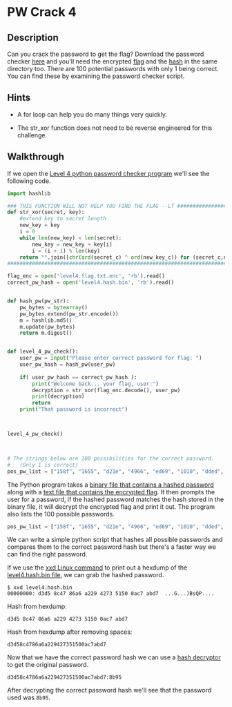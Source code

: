 # PW Crack 4

## Description

Can you crack the password to get the flag? Download the password checker [here](https://artifacts.picoctf.net/c/20/level4.py "PicoCTF link to download PW Crack level 4 password checker program") and you'll need the encrypted [flag](https://artifacts.picoctf.net/c/20/level4.flag.txt.enc "PicoCTF link to download PW Crack level 4 encrypted flag text file") and the [hash](https://artifacts.picoctf.net/c/20/level4.hash.bin "PicoCTF link to download PW Crack level 4 hash binary file") in the same directory too. There are 100 potential passwords with only 1 being correct. You can find these by examining the password checker script.

## Hints

* A for loop can help you do many things very quickly.

* The str_xor function does not need to be reverse engineered for this challenge.

## Walkthrough

If we open the [Level 4 python password checker program](./level4.py "Level 4 python password checker program") we'll see the following code.

```python
import hashlib

### THIS FUNCTION WILL NOT HELP YOU FIND THE FLAG --LT ########################
def str_xor(secret, key):
    #extend key to secret length
    new_key = key
    i = 0
    while len(new_key) < len(secret):
        new_key = new_key + key[i]
        i = (i + 1) % len(key)        
    return "".join([chr(ord(secret_c) ^ ord(new_key_c)) for (secret_c,new_key_c) in zip(secret,new_key)])
###############################################################################

flag_enc = open('level4.flag.txt.enc', 'rb').read()
correct_pw_hash = open('level4.hash.bin', 'rb').read()


def hash_pw(pw_str):
    pw_bytes = bytearray()
    pw_bytes.extend(pw_str.encode())
    m = hashlib.md5()
    m.update(pw_bytes)
    return m.digest()


def level_4_pw_check():
    user_pw = input("Please enter correct password for flag: ")
    user_pw_hash = hash_pw(user_pw)
    
    if( user_pw_hash == correct_pw_hash ):
        print("Welcome back... your flag, user:")
        decryption = str_xor(flag_enc.decode(), user_pw)
        print(decryption)
        return
    print("That password is incorrect")



level_4_pw_check()



# The strings below are 100 possibilities for the correct password. 
#   (Only 1 is correct)
pos_pw_list = ["158f", "1655", "d21e", "4966", "ed69", "1010", "dded", "844c", "40ab", "a948", "156c", "ab7f", "4a5f", "e38c", "ba12", "f7fd", "d780", "4f4d", "5ba1", "96c5", "55b9", "8a67", "d32b", "aa7a", "514b", "e4e1", "1230", "cd19", "d6dd", "b01f", "fd2f", "7587", "86c2", "d7b8", "55a2", "b77c", "7ffe", "4420", "e0ee", "d8fb", "d748", "b0fe", "2a37", "a638", "52db", "51b7", "5526", "40ed", "5356", "6ad4", "2ddd", "177d", "84ae", "cf88", "97a3", "17ad", "7124", "eff2", "e373", "c974", "7689", "b8b2", "e899", "d042", "47d9", "cca9", "ab2a", "de77", "4654", "9ecb", "ab6e", "bb8e", "b76b", "d661", "63f8", "7095", "567e", "b837", "2b80", "ad4f", "c514", "ffa4", "fc37", "7254", "b48b", "d38b", "a02b", "ec6c", "eacc", "8b70", "b03e", "1b36", "81ff", "77e4", "dbe6", "59d9", "fd6a", "5653", "8b95", "d0e5"]

```

The Python program takes a [binary file that contains a hashed password](./level4.hash.bin "Level 4 hash binary file") along with a [text file that contains the encrypted flag](./level4.flag.txt.enc "Level 4 encoded flag text file file"). It then prompts the user for a password, if the hashed password matches the hash stored in the binary file, it will decrypt the encrypted flag and print it out. The program also lists the 100 possible passwords.

```python
pos_pw_list = ["158f", "1655", "d21e", "4966", "ed69", "1010", "dded", "844c", "40ab", "a948", "156c", "ab7f", "4a5f", "e38c", "ba12", "f7fd", "d780", "4f4d", "5ba1", "96c5", "55b9", "8a67", "d32b", "aa7a", "514b", "e4e1", "1230", "cd19", "d6dd", "b01f", "fd2f", "7587", "86c2", "d7b8", "55a2", "b77c", "7ffe", "4420", "e0ee", "d8fb", "d748", "b0fe", "2a37", "a638", "52db", "51b7", "5526", "40ed", "5356", "6ad4", "2ddd", "177d", "84ae", "cf88", "97a3", "17ad", "7124", "eff2", "e373", "c974", "7689", "b8b2", "e899", "d042", "47d9", "cca9", "ab2a", "de77", "4654", "9ecb", "ab6e", "bb8e", "b76b", "d661", "63f8", "7095", "567e", "b837", "2b80", "ad4f", "c514", "ffa4", "fc37", "7254", "b48b", "d38b", "a02b", "ec6c", "eacc", "8b70", "b03e", "1b36", "81ff", "77e4", "dbe6", "59d9", "fd6a", "5653", "8b95", "d0e5"]
```

We can write a simple python script that hashes all possible passwords and compares them to the correct password hash but there's a faster way we can find the right password.

If we use the [xxd Linux command](https://www.geeksforgeeks.org/xxd-command-in-linux/ "Geeks For Geeks article on xxd Linux command") to print out a hexdump of the [level4.hash.bin file](./level4.hash.bin "Level 4 hash binary file"), we can grab the hashed password.

```
$ xxd level4.hash.bin
00000000: d3d5 8c47 86a6 a229 4273 5150 0ac7 abd7  ...G...)BsQP....
```

Hash from hexdump:

```d3d5 8c47 86a6 a229 4273 5150 0ac7 abd7```

Hash from hexdump after removing spaces:

```d3d58c4786a6a229427351500ac7abd7```

Now that we have the correct password hash we can use a [hash decryptor](https://hashes.com/en/decrypt/hash "Online hash decryptor from Hashes.com") to get the original password.

```d3d58c4786a6a229427351500ac7abd7:8b95```

After decrypting the correct password hash we'll see that the password used was ```8b95```.